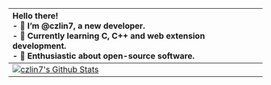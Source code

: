 
|**Hello there!**<br> - 👋 I’m @czlin7, a new developer.<br> - 🌱 Currently learning C, C++ and web extension development.<br> - 🐧 Enthusiastic about open-source software. |
|:----------------------|
|[![czlin7's Github Stats](https://github-readme-stats.vercel.app/api?username=czlin7)](https://github.com/czlin7/github-readme-stats)|
